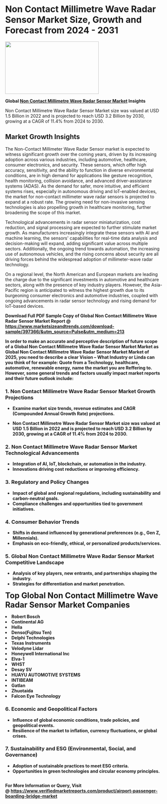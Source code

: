 <H1>Non Contact Millimetre Wave Radar Sensor Market Size, Growth and Forecast from 2024 - 2031</H1><img class="aligncenter size-medium wp-image-584254" src="https://thirdeyenews.in/wp-content/uploads/2024/09/Global-Market-Research-300x168.jpeg" alt="" width="300" height="168" /><p><strong>Global&nbsp;<a href="https://www.marketsizeandtrends.com/download-sample/397366/&amp;utm_source=Pulse&amp;utm_medium=213">Non Contact Millimetre Wave Radar Sensor Market</a> Insights</strong></p><p>Non Contact Millimetre Wave Radar Sensor Market size was valued at USD 1.5 Billion in 2022 and is projected to reach USD 3.2 Billion by 2030, growing at a CAGR of 11.4% from 2024 to 2030.</p><p><h2>Market Growth Insights</h2> <p>The Non-Contact Millimeter Wave Radar Sensor market is expected to witness significant growth over the coming years, driven by its increasing adoption across various industries, including automotive, healthcare, consumer electronics, and security. These sensors, which offer high accuracy, sensitivity, and the ability to function in diverse environmental conditions, are in high demand for applications like gesture recognition, health monitoring, collision avoidance, and advanced driver-assistance systems (ADAS). As the demand for safer, more intuitive, and efficient systems rises, especially in autonomous driving and IoT-enabled devices, the market for non-contact millimeter wave radar sensors is projected to expand at a robust rate. The growing need for non-invasive sensing technologies is also propelling growth in healthcare monitoring, further broadening the scope of this market.</p> <p><strong></strong></p> <p>Technological advancements in radar sensor miniaturization, cost reduction, and signal processing are expected to further stimulate market growth. As manufacturers increasingly integrate these sensors with AI and machine learning, the sensors' capabilities for real-time data analysis and decision-making will expand, adding significant value across multiple sectors. Additionally, the ongoing trend towards automation, the increasing use of autonomous vehicles, and the rising concerns about security are all driving forces behind the widespread adoption of millimeter-wave radar technology.</p> <p>On a regional level, the North American and European markets are leading the charge due to the significant investments in automotive and healthcare sectors, along with the presence of key industry players. However, the Asia-Pacific region is anticipated to witness the highest growth due to its burgeoning consumer electronics and automotive industries, coupled with ongoing advancements in radar sensor technology and rising demand for IoT-based devices.</p> <p><strong></p><p><span class=""><strong>Download Full PDF Sample Copy of Global Non Contact Millimetre Wave Radar Sensor Market Report</strong> @ <a href="https://www.marketsizeandtrends.com/download-sample/397366/&amp;utm_source=Pulse&amp;utm_medium=213" target="_blank">https://www.marketsizeandtrends.com/download-sample/397366/&amp;utm_source=Pulse&amp;utm_medium=213</a></span></p><p>In order to make an accurate and perceptive description of future scope of a Global&nbsp;Non Contact Millimetre Wave Radar Sensor Market Market as Global&nbsp;Non Contact Millimetre Wave Radar Sensor Market Market of 2025, you need to describe a clear Vision &ndash; What Industry or Linda can you think of for example: Quote from a Technology, healthcare, automotive, renewable energy, name the market you are Reffering to. However, some general trends and factors usually impact market reports and their future outlook include:</p><h3>1.&nbsp;<strong>Non Contact Millimetre Wave Radar Sensor Market Growth Projections</strong></h3><ul><li>Examine market size trends, revenue estimates and CAGR (Compounded Annual Growth Rate) projections.</li><li><p>Non Contact Millimetre Wave Radar Sensor Market size was valued at USD 1.5 Billion in 2022 and is projected to reach USD 3.2 Billion by 2030, growing at a CAGR of 11.4% from 2024 to 2030.</p></li></ul><h3>2.&nbsp;<strong>Non Contact Millimetre Wave Radar Sensor Market Technological Advancements</strong></h3><ul><li>Integration of AI, IoT, blockchain, or automation in the industry.</li><li>Innovations driving cost reductions or improving efficiency.</li></ul><h3>3.&nbsp;<strong>Regulatory and Policy Changes</strong></h3><ul><li>Impact of global and regional regulations, including sustainability and carbon-neutral goals.</li><li>Compliance challenges and opportunities tied to government initiatives.</li></ul><h3>4.&nbsp;<strong>Consumer Behavior Trends</strong></h3><ul><li>Shifts in demand influenced by generational preferences (e.g., Gen Z, Millennials).</li><li>Emphasis on eco-friendly, ethical, or personalized products/services.</li></ul><h3>5.&nbsp;<strong>Global Non Contact Millimetre Wave Radar Sensor Market Competitive Landscape</strong></h3><ul><li>Analysis of key players, new entrants, and partnerships shaping the industry.</li><li>Strategies for differentiation and market penetration.</li></ul><p data-pm-slice="1 1 []"><span style="color: inherit; font-family: inherit; font-size: 25px;">Top Global Non Contact Millimetre Wave Radar Sensor Market Companies</span></p><div class="" data-test-id=""><p><li>Robert Bosch</li><li> Continental AG</li><li> Hella</li><li> Denso(Fujitsu Ten)</li><li> Delphi Technologies</li><li> Texas Instruments</li><li> Velodyne Lidar</li><li> Honeywell International Inc</li><li> Elva-1</li><li> WHST</li><li> Desay SV</li><li> HUAYU AUTOMOTIVE SYSTEMS</li><li> INTIBEAM</li><li> Gatlan</li><li> Zhuotaida</li><li> Falcon Eye Technology</li></p></div><h3>6.&nbsp;<strong>Economic and Geopolitical Factors</strong></h3><ul><li>Influence of global economic conditions, trade policies, and geopolitical events.</li><li>Resilience of the market to inflation, currency fluctuations, or global crises.</li></ul><h3>7.&nbsp;<strong>Sustainability and ESG (Environmental, Social, and Governance)</strong></h3><ul><li>Adoption of sustainable practices to meet ESG criteria.</li><li>Opportunities in green technologies and circular economy principles.</li></ul><h2><strong style="font-size: 14px;">For More Information or Query, Visit @&nbsp;</strong><a style="background-color: #ffffff; font-size: 14px;" href="https://www.marketsizeandtrends.com/report/non-contact-millimetre-wave-radar-sensor-market/" target="_blank">https://www.verifiedmarketreports.com/product/airport-passenger-boarding-bridge-market</a></h2>
